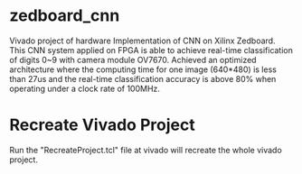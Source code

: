 # zedboard_cnn
  Vivado project of hardware Implementation of CNN on Xilinx Zedboard.  
  This CNN system applied on FPGA is able to achieve real-time classification of digits 0~9 with camera module OV7670.
  Achieved an optimized architecture where the computing  time for one image (640*480) is less than 27us and the real-time classification accuracy is above 80% when operating under a clock rate of 100MHz.

# Recreate Vivado Project
  Run the "RecreateProject.tcl" file at vivado will recreate the whole vivado project.
